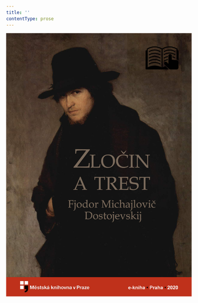 ```yaml
---
title: ''
contentType: prose
---
```


![obalka_zlocin_a_trest.jpg](./resources/obalka_zlocin_a_trest_fmt.jpeg)
